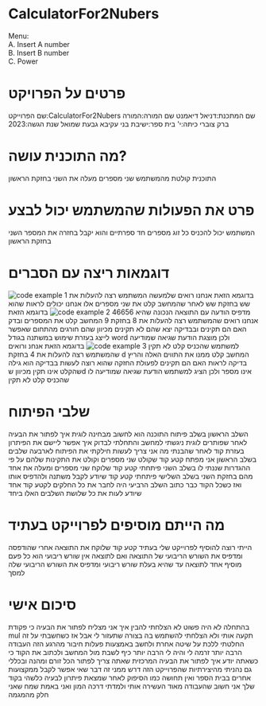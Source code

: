 # CalculatorFor2Nubers
Menu:  
A. Insert A number  
B. Insert B number  
C. Power  
# פרטים על הפרויקט
שם הפרוייקט:CalculatorFor2Nubers
שם המתכנת:דניאל דיאמנט
שם המורה:המורה ברק צוברי
כיתה:י'
בית ספר:ישיבת בני עקיבא גבעת שמואל
שנת הגשה:2023

# מה התוכנית עושה?
התוכנית קולטת מהמשתמש שני מספרים מעלה את השני בחזקת הראשון
# פרט את הפעולות שהמשתמש יכול לבצע
המשתמש יכול להכניס כל זוג מספרים חד ספרתיים והוא יקבל בחזרה את המספר השני בחזקת הראשון
# דוגמאות ריצה עם הסברים

![code example 1](https://github.com/baraksu/CalculatorFor2Nubers/assets/75113339/545af55e-8c7d-4215-85da-df69fb1d3185)
בדוגמא הזאת אנחנו רואים שלמעשה המשתמש רצה להעלות את שש בחזקת שש לאחר שהמחשב קלט את שני מספרים אלו אנחנו יכולים לראות שהוא מדפיס הודעה עם התוצאה הנכונה שהיא 46656
![code example 2](https://github.com/baraksu/CalculatorFor2Nubers/assets/75113339/11151b39-fe7d-4ef0-8690-26c70a3a0cdd)
בדוגמא הזאת אנחנו רואים שהמשתמש רצה להעלות את 8 בחזקת 9 המחשב קלט את המספרים ובדק האם הם תקינים ובבדיקה יצא שהם לא תקינים מכיוון שהם חורגים מהתחום שאפשר לייצג בעזרת שימוש במשתנה בגודל word ולכן מוצגת הודעת שגיאה שמודיעה למשתמש שהכניס קלט לא תקין
![code example 3](https://github.com/baraksu/CalculatorFor2Nubers/assets/75113339/a7c4ffb8-2b55-4ad1-b172-f597d5881694)
בדוגמא הזאת אנחנ ורואים שהמשתמש רצה להעלות את 4 בחזקת d המחשב קלט ממנו את התווים האלה והריץ בדיקה לראות האם הם תקינים לפעולת החזקה שהוא רוצה לעשות בבדיקה הוא גילה שהקלט אינו תקין מכיוון שd אינו מספר ולכן הציג למשתמש הודעת שגיאה שמודיעה לו שהכניס קלט לא תקין
# שלבי הפיתוח
השלב הראשון בשלב פיתוח התוכנה הוא לחשוב מבחינה לוגית איך לפתור את הבעיה לאחר שפותרים לוגית ניגשתי למחשב והתחלתי לבדוק איך אפשר ליישם את הפיתרון בעזרת קוד לאחר שהבנתי מה אני צריך לעשות חילקתי את הפיתוח לארבעה שלבים בשלב הראשון אני מפתח קטע קוד שקולט שני מספרים וקולט את התקינות שלהם על פי ההגדרות שננתי לו בשלב השני פיתחתי קטע קוד שלוקח שני מספרים ומעלה את אחד מהם בחזקת השני בשלב השלישי פיתחתי קטע קוד שיודע לקבל משתנה ולהדפיס אותו ואז כשכל הקוד כבר כתוב השלב הרביעי היה לחבר את כל החלקים לקטע קוד אחד שיודע לעות את כל שלושת השלבים האלו ביחד
# מה הייתם מוסיפים לפרוייקט בעתיד
הייתי רוצה להוסיף לפרוייקט שלי בעתיד קטע קוד שלוקח את התוצאה אחרי שהודפסה ומדפיס את השורש הריבועי של התוצאה ואם לתוצאה אין שורש ריבועי הוא כל פעם מוסיף אחד לתוצאה עד שהיא בעלת שורש ריבועי ומדפיס את השורש הריבועי שלה למסך
# סיכום אישי
בהתחלה לא היה פשוט לא הצלחתי להבין איך אני מצליח לפתור את הבעיה כי פקודת mul תקעה אותי ולא הצלחתי להשתמש בה בצורה שתעזור לי אבל אז כשחשבתי על זה החלטתי ללכת על שיטה אחרת ולחשב באמצעות פעלות חיבור מהרגע הזה העבודה הרבה יותר זרמה לי והיה לי הרבה יותר כיף לשבת מול המחשב ולכתוב את הקוד כי כשאתה יודע איך לפתור את הבעיה המרכזית שאתה צריך לפתור הכל זורם ומהנה ובכללי גם נהניתי מהיצירתיות שהפרוייקט הזה דרש ממני זה דבר שאי אפשר לקבל ממקצועות אחרים בבית הספר ואין תחושה כמו הסיפוק לאחר שמצאת פיתרון לבעיה כלשהי בקוד שלך אני חשוב שהעבודה מאוד העשירה אותי ולמדתי דרכה המון ואני באמת שמח שאני חלק מהמגמה

